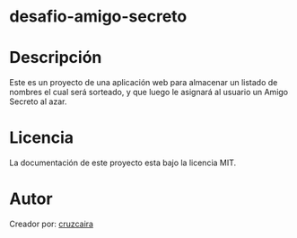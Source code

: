 # desafio-amigo-secreto

# Descripción
Este es un proyecto de una aplicación web para almacenar un listado de nombres el cual será sorteado, y que luego le asignará al usuario un Amigo Secreto al azar. 

# Licencia
La documentación de este proyecto esta bajo la licencia MIT.

# Autor
Creador por: [cruzcaira](https://github.com/cruzcaira)

